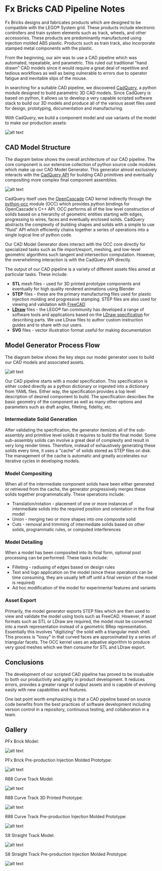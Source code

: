 # Fx Bricks CAD Pipeline Notes

Fx Bricks designs and fabricates products which are designed to be compatible with the LEGO® System grid.  These products include electronic controllers and train system elements such as track, wheels, and other accessories.  These products are predominantly manufactured using injection molded ABS plastic.  Products such as train track, also incorporate stamped metal components with the plastic.

From the beginning, our aim was to use a CAD pipeline which was automated, repeatable, and parametric.  This ruled out traditional "hand drawn" CAD models since it would require a great deal of repetitive and tedious workflows as well as being vulnerable to errors due to operator fatigue and inevitable slips of the mouse.

In searching for a suitable CAD pipeline, we discovered [CadQuery](https://github.com/CadQuery/cadquery/), a python module designed to build parametric 3D CAD models.  Since CadQuery is based on python, it allows us to develop a very capable scripted software stack to build our 3D models and produce all of the various asset files used for design, prototyping, documentation and manufacturing.

With CadQuery, we build a component model and use variants of the model to make our production assets:

![alt text](./images/model_overview.png)

## CAD Model Structure

The diagram below shows the overall architecture of our CAD pipeline.  The core component is our  extensive collection of python source code modules which make up our CAD Model Generator.  This generator almost exclusively interacts with the [CadQuery API](https://cadquery.readthedocs.io/en/latest/) for building CAD primitives and eventually compositing more complex final component assemblies.

![alt text](./images/software_block.png)

CadQuery itself uses the [OpenCascade](https://www.opencascade.com/content/overview) CAD kernel indirectly through the [python-occ](https://github.com/tpaviot/pythonocc-core) module (OCC) which provides python bindings for OpenCascade's C++ API.  OCC performs all of the low level construction of solids based on a hierarchy of geometric entities starting with edges, progressing to wires, faces and eventually enclosed solids.  CadQuery abstracts the complexity of building shapes and solids with a simple to use "fluid" API which efficiently chains together a series of operations into a single logical line of python code.

Our CAD Model Generator does interact with the OCC core directly for specialized tasks such as file import/export, meshing, and low-level geometric algorithms such tangent and intersection computation.  However, the overwhelming interaction is with the CadQuery API directly.

The output of our CAD pipeline is a variety of different assets files aimed at particular tasks.  These include:

- **STL** mesh files - used for 3D printed prototype components and eventually for high quality rendered animations using Blender
- **STEP** files - these are the primary manufacturing files used for plastic injection molding and progressive stamping. STEP files are also used for viewing and validation with [FreeCAD](https://www.freecadweb.org)
- [**LDraw**](https://www.ldraw.org) files - the LEGO® fan community has developed a range of software tools and applications based on the [LDraw specification](https://www.ldraw.org/article/218.html) for describing parts.  We use LDraw files to author custom instruction guides and to share with our users.
- **SVG** files - vector illustration format useful for making documentation

## Model Generator Process Flow

The diagram below shows the key steps our model generator uses to build our CAD models and associated assets.

![alt text](./images/software_steps.png)

Our CAD pipeline starts with a model specification.  This specification is either coded directly as a python dictionary or ingested into a dictionary from YAML files.  Either way, the specification provides a top level description of desired component to build.  The specification describes the basic geometry of the component as well as many other options and parameters such as draft angles, filleting, fidelity, etc.

### Intermediate Solid Generation

After validating the specification, the generator itemizes all of the sub-assembly and primitive level solids it requires to build the final model.  Some sub-assembly solids can involve a great deal of complexity and result in very long render times.  Therefore, instead of exhaustively generating these solids every time, it uses a "cache" of solids stored as STEP files on disk.  The management of the cache is automatic and greatly accelerates our iterative cycles in developing models.

### Model Compositing

When all of the intermediate component solids have been either generated or retrieved from the cache, the generator progressively merges these solids together programmatically.  These operations include:

- Translation/rotation - placement of one or more instances of intermediate solids into the required position and orientation in the final model
- Union - merging two or more shapes into one composite solid
- Cuts - removal and trimming of intermediate solids based on other solids, programmatic rules, or computed interferences

### Model Detailing

When a model has been composited into its final form, optional post processing can be performed.  These tasks include:

- Filleting - radiusing of edges based on design rules
- Text and logo application on the model (since these operations can be time consuming, they are usually left off until a final version of the model is required)
- Ad hoc modification of the model for experimental features and variants

### Asset Export

Primarily, the model generator exports STEP files which are then used to view and validate the model using tools such as FreeCAD.  However, if asset formats such as STL or LDraw are required, the model must be converted into a mesh representation instead of a geometric BRep representation.  Essentially this involves "digitizing" the solid with a triangular mesh shell.  This process is "lossy" in that curved faces are approximated by a series of triangular facets.  The OCC kernel uses an adpative algorithm to produce very good meshes which we then consume for STL and LDraw export.

## Conclusions

The development of our scripted CAD pipeline has proved to be  invaluable to both our productivity and agility in product development.  It reduces errors, provides a greater range of output assets and is capable of evolving easily with new capabilities and features.

One last point worth emphasizing is that a CAD pipeline based on source code benefits from the best practices of software development including version control in a repository, continuous testing, and collaboration in a team.

## Gallery

PFx Brick Model:

![alt text](./images/PFxBrick-Model.png)

PFx Brick Pre-production Injection Molded Prototype:

![alt text](./images/PFxBrick-Molded.png)

R88 Curve Track Model:

![alt text](./images/FxR88Model.png)

R88 Curve Track 3D Printed Prototype:

![alt text](./images/FxR88-3Dprint.png)

R88 Curve Track Pre-production Injection Molded Prototype:

![alt text](./images/FxR88-Molded.png)

S8 Straight Track Model:

![alt text](./images/FxS8-Model.png)

S8 Straight Track Pre-production Injection Molded Prototype:

![alt text](./images/FxS8-Molded.png)
